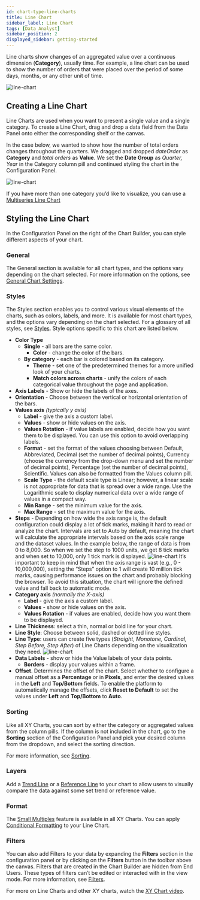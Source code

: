 ```yaml
---
id: chart-type-line-charts
title: Line Chart
sidebar_label: Line Chart
tags: [Data Analyst]
sidebar_position: 2
displayed_sidebar: getting-started
---
```


<div style={{textAlign: "justify"}}>

Line charts show changes of an aggregated value over a continuous dimension (**Category**), usually time. For example, a line chart can be used to show the number of orders that were placed over the period of some days, months, or any other unit of time.

![line-chart](https://s3.amazonaws.com/cdn.qrvey.com/documentation_assets/ui-docs/dataviews/chart-types-all/Line/line.png#thumbnail)

## Creating a Line Chart
Line Charts are used when you want to present a single value and a single category. 
To create a Line Chart, drag and drop a data field from the Data Panel onto either the corresponding shelf or the canvas. 

In the case below, we wanted to show how the number of total orders changes throughout the quarters. We dragged and dropped *dateOrder* as **Category** and *total orders* as **Value**. 
We set the **Date Group** as *Quarter, Year* in the Category column pill and continued styling the chart in the Configuration Panel.

![line-chart](https://s3.amazonaws.com/cdn.qrvey.com/documentation_assets/ui-docs/dataviews/chart-types-all/Line/create-line.gif#thumbnail)


If you have more than one category you’d like to visualize, you can use a [Multiseries Line Chart](./ms-line.md)


## Styling the Line Chart
In the Configuration Panel on the right of the Chart Builder, you can style different aspects of your chart.

### General
The General section is available for all chart types, and the options vary depending on the chart selected. For more information on the options, see [General Chart Settings](../09-Configure%20charts/general-chart-settings.md).



### Styles
The Styles section enables you to control various visual elements of the charts, such as colors, labels, and more. It is available for most chart types, and the options vary depending on the chart selected. For a glossary of all styles, see [Styles](../09-Configure%20charts/chart-styles.md). Style options specific to this chart are listed below. 

* **Color Type**
   * **Single** - all bars are the same color. 
       * **Color** - change the color of the bars.
   * **By category** - each bar is colored based on its category.
       * **Theme** - set one of the predetermined themes for a more unified look of your charts.
       * **Match colors across charts** - unify the colors of each categorical value throughout the page and application.
* **Axis Labels** - Show or hide the labels of the axes.
* **Orientation** - Choose between the vertical or horizontal orientation of the bars. 
* **Values axis** *(typically y axis)*
   * **Label** - give the axis a custom label.
   * **Values** - show or hide values on the axis.
   * **Values Rotation** - if value labels are enabled, decide how you want them to be displayed. You can use this option to avoid overlapping labels.
   * **Format** - set the format of the values choosing between Default, Abbreviated, Decimal (set the number of decimal points), Currency (choose the currency from the drop-down menu and set the number of decimal points), Percentage (set the number of decimal points), Scientific. Values can also be formatted from the Values column pill.
   * **Scale Type** - the default scale type is Linear; however, a linear scale is not appropriate for data that is spread over a wide range. Use the Logarithmic scale to display numerical data over a wide range of values in a compact way.
   * **Min Range** - set the minimum value for the axis.
   * **Max Range** - set the maximum value for the axis. 
* **Steps** - Depending on how wide the axis range is, the default configuration could display a lot of tick marks, making it hard to read or analyze the chart. Intervals are set to Auto by default, meaning the chart will calculate the appropriate intervals based on the axis scale range and the dataset values. In the example below, the range of data is from 0 to 8,000. So when we set the step to 1000 units, we get 8 tick marks and when set to 10,000, only 1 tick mark is displayed.
![line-chart](https://s3.amazonaws.com/cdn.qrvey.com/documentation_assets/ui-docs/dataviews/chart-types-all/Line/steps.gif#thumbnail)
It’s important to keep in mind that when the axis range is vast (e.g., 0 - 10,000,000), setting the “Steps” option to 1 will create 10 million tick marks, causing performance issues on the chart and probably blocking the browser. To avoid this situation, the chart will ignore the defined value and fall back to automatic mode.<br/>
* **Category axis** *(normally the X-axis)* 
   * **Label** - give the axis a custom label.
   * **Values** - show or hide values on the axis.
   * **Values Rotation** - if values are enabled, decide how you want them to be displayed.
* **Line Thickness**: select a thin, normal or bold line for your chart. 
* **Line Style**: Choose between solid, dashed or dotted line styles. 
* **Line Type**: users can create five types (*Straight, Monotone, Cardinal, Step Before, Step After*) of Line Charts depending on the visualization they need. 
![line-chart](https://s3.amazonaws.com/cdn.qrvey.com/documentation_assets/ui-docs/dataviews/chart-types-all/Line/line-type.png#thumbnail-60)
* **Data Labels** - show or hide the Value labels of your data points.
    * **Borders** - display your values within a frame.
* **Offset**. Determines the offset of the chart. Select whether to configure a manual offset as a **Percentage** or in **Pixels**, and enter the desired values in the **Left** and **Top/Bottom** fields. To enable the platform to automatically manage the offsets, click **Reset to Default** to set the values under **Left** and **Top/Bottom** to **Auto**.

### Sorting
Like all XY Charts, you can sort by either the category or aggregated values from the column pills. If the column is not included in the chart, go to the **Sorting** section of the Configuration Panel and pick your desired column from the dropdown, and select the sorting direction.
 
For more information, see [Sorting](../sorting.md). 
 
### Layers
Add a [Trend Line](../09-Configure%20charts/chart-layers.md#trend-line) or a [Reference Line](../09-Configure%20charts/chart-layers.md#reference-line) to your chart to allow users to visually compare the data against some set trend or reference value.
 

### Format
The [Small Multiples](../09-Configure%20charts/chart-format.md#small-multiples) feature is available in all XY Charts.
You can apply [Conditional Formatting](../09-Configure%20charts/chart-format.md#small-multiples#conditional-formatting) to your Line Chart.
 
### Filters
You can also add Filters to your data by expanding the **Filters** section in the configuration panel or by clicking on the **Filters** button in the toolbar above the canvas.
Filters that are created in the Chart Builder are hidden from End Users. These types of filters can’t be edited or interacted with in the view mode. For more information, see [Filters](../09-Configure%20charts/chart-filters.md).
 
For more on Line Charts and other XY charts, watch the <a href="/docs-v2/video-training/legacy/xychart.md" target="_blank">XY Chart video</a>.





</div>